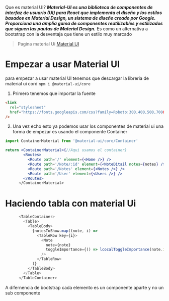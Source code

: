 Que es material UI? **_Material-UI es una biblioteca de componentes de interfaz de usuario (UI) para React que implementa el diseño y los estilos basados en Material Design, un sistema de diseño creado por Google. Proporciona una amplia gama de componentes reutilizables y estilizados que siguen las pautas de Material Design._**
Es como un alternativa a bootstrap con la desventaja que tiene un estilo muy marcado

> Pagina material Ui [Material UI](https://mui.com/material-ui/getting-started/installation/)

# Empezar a usar Material UI 

para empezar a usar material UI tenemos que descargar la libreria de material ui cord 
``npm i @material-ui/core`` 

1. Primero tenemos que importar la fuente
```HTML
<link
  rel="stylesheet"
  href="https://fonts.googleapis.com/css?family=Roboto:300,400,500,700&display=swap"
/>
```

2. Una vez echo esto ya podemos usar los componentes de material ui una forma de empezar es usando el componente Container

```jsx
import ContainerMaterial from '@material-ui/core/Container'

return <ContainerMaterial>{//Aqui usamos el container}
        <Routes>
          <Route path='/' element={<Home />} />
          <Route path='/Note/:id' element={<NoteDitail notes={notes} />} />
          <Route path='/Notes' element={<Notes />} />
          <Route path='/User' element={<Users />} />
        </Routes>
      </ContainerMaterial>
```

# Haciendo tabla con material Ui

```jsx
      <TableContainer>
        <Table>
          <TableBody>
            {notesToShow.map((note, i) =>
              <TableRow key={i}>
                <Note
                  note={note}
                  toggleImportance={() => lcocalToggleImportance(note.id)}
                />
              </TableRow>
            )}
          </TableBody>
        </Table>
      </TableContainer>
```

A difernencia de bootstrap cada elemento es un componente aparte y no un sub componente